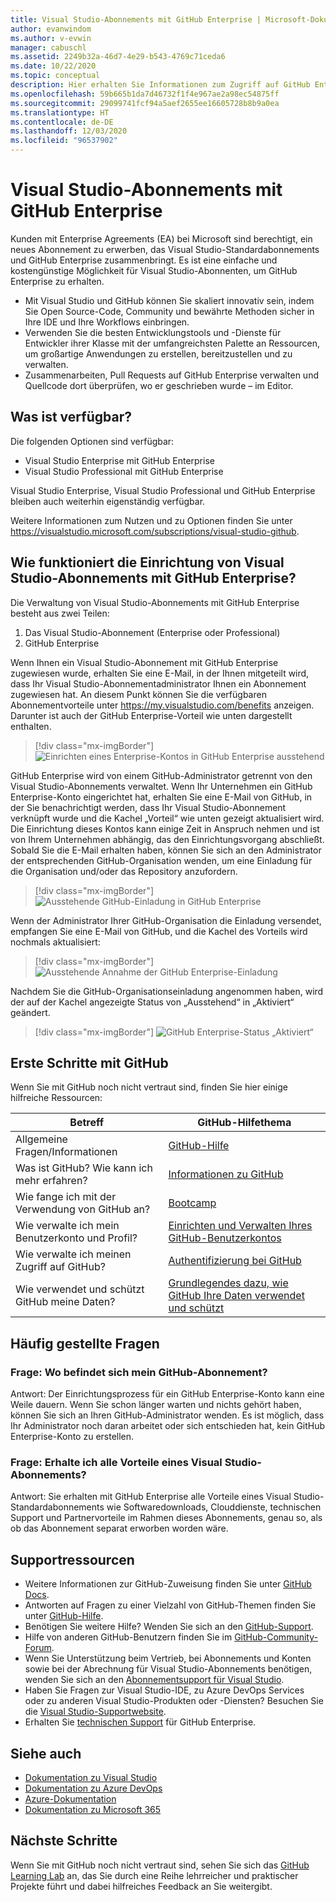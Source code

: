 ```yaml
---
title: Visual Studio-Abonnements mit GitHub Enterprise | Microsoft-Dokumentation
author: evanwindom
ms.author: v-evwin
manager: cabuschl
ms.assetid: 2249b32a-46d7-4e29-b543-4769c71ceda6
ms.date: 10/22/2020
ms.topic: conceptual
description: Hier erhalten Sie Informationen zum Zugriff auf GitHub Enterprise als Teil von Visual Studio-Abonnements.
ms.openlocfilehash: 59b665b1da7d46732f1f4e967ae2a98ec54875ff
ms.sourcegitcommit: 29099741fcf94a5aef2655ee16605728b8b9a0ea
ms.translationtype: HT
ms.contentlocale: de-DE
ms.lasthandoff: 12/03/2020
ms.locfileid: "96537902"
---
```

# <a name="visual-studio-subscriptions-with-github-enterprise"></a>Visual Studio-Abonnements mit GitHub Enterprise 

Kunden mit Enterprise Agreements (EA) bei Microsoft sind berechtigt, ein neues Abonnement zu erwerben, das Visual Studio-Standardabonnements und GitHub Enterprise zusammenbringt. Es ist eine einfache und kostengünstige Möglichkeit für Visual Studio-Abonnenten, um GitHub Enterprise zu erhalten. 

- Mit Visual Studio und GitHub können Sie skaliert innovativ sein, indem Sie Open Source-Code, Community und bewährte Methoden sicher in Ihre IDE und Ihre Workflows einbringen.
- Verwenden Sie die besten Entwicklungstools und -Dienste für Entwickler ihrer Klasse mit der umfangreichsten Palette an Ressourcen, um großartige Anwendungen zu erstellen, bereitzustellen und zu verwalten. 
- Zusammenarbeiten, Pull Requests auf GitHub Enterprise verwalten und Quellcode dort überprüfen, wo er geschrieben wurde – im Editor. 

## <a name="whats-available"></a>Was ist verfügbar? 

Die folgenden Optionen sind verfügbar:

- Visual Studio Enterprise mit GitHub Enterprise
- Visual Studio Professional mit GitHub Enterprise

Visual Studio Enterprise, Visual Studio Professional und GitHub Enterprise bleiben auch weiterhin eigenständig verfügbar. 

Weitere Informationen zum Nutzen und zu Optionen finden Sie unter <https://visualstudio.microsoft.com/subscriptions/visual-studio-github>. 

## <a name="what-is-the-visual-studio-subscription-with-github-enterprise-setup-process"></a>Wie funktioniert die Einrichtung von Visual Studio-Abonnements mit GitHub Enterprise?

Die Verwaltung von Visual Studio-Abonnements mit GitHub Enterprise besteht aus zwei Teilen:
1. Das Visual Studio-Abonnement (Enterprise oder Professional)
2. GitHub Enterprise 

Wenn Ihnen ein Visual Studio-Abonnement mit GitHub Enterprise zugewiesen wurde, erhalten Sie eine E-Mail, in der Ihnen mitgeteilt wird, dass Ihr Visual Studio-Abonnementadministrator Ihnen ein Abonnement zugewiesen hat.  An diesem Punkt können Sie die verfügbaren Abonnementvorteile unter <https://my.visualstudio.com/benefits> anzeigen.  Darunter ist auch der GitHub Enterprise-Vorteil wie unten dargestellt enthalten.

   > [!div class="mx-imgBorder"]
   > ![Einrichten eines Enterprise-Kontos in GitHub Enterprise ausstehend](_img/access-github/pending-account-setup.png "Ihre Organisation muss zuerst ein Enterprise-Konto einrichten.")  

GitHub Enterprise wird von einem GitHub-Administrator getrennt von den Visual Studio-Abonnements verwaltet.  Wenn Ihr Unternehmen ein GitHub Enterprise-Konto eingerichtet hat, erhalten Sie eine E-Mail von GitHub, in der Sie benachrichtigt werden, dass Ihr Visual Studio-Abonnement verknüpft wurde und die Kachel „Vorteil“ wie unten gezeigt aktualisiert wird.  Die Einrichtung dieses Kontos kann einige Zeit in Anspruch nehmen und ist von Ihrem Unternehmen abhängig, das den Einrichtungsvorgang abschließt. Sobald Sie die E-Mail erhalten haben, können Sie sich an den Administrator der entsprechenden GitHub-Organisation wenden, um eine Einladung für die Organisation und/oder das Repository anzufordern.  

   > [!div class="mx-imgBorder"]
   > ![Ausstehende GitHub-Einladung in GitHub Enterprise](_img/access-github/pending-invite.png "Wenden Sie sich an Ihren GitHub-Administrator, um eine Einladung für eine GitHub-Organisation anzufordern.")  

Wenn der Administrator Ihrer GitHub-Organisation die Einladung versendet, empfangen Sie eine E-Mail von GitHub, und die Kachel des Vorteils wird nochmals aktualisiert:

   > [!div class="mx-imgBorder"]
   > ![Ausstehende Annahme der GitHub Enterprise-Einladung](_img/access-github/pending-acceptance.png "Nehmen Sie die Einladung an, die Sie in der E-Mail von GitHub erhalten.")  

Nachdem Sie die GitHub-Organisationseinladung angenommen haben, wird der auf der Kachel angezeigte Status von „Ausstehend“ in „Aktiviert“ geändert.

   > [!div class="mx-imgBorder"]
   > ![GitHub Enterprise-Status „Aktiviert“](_img/access-github/activated.png "Nach Annahme der Einladung finden Sie auf der Kachel die Information, dass Ihr Abonnement aktiviert wurde.")  

## <a name="get-started-with-github"></a>Erste Schritte mit GitHub

Wenn Sie mit GitHub noch nicht vertraut sind, finden Sie hier einige hilfreiche Ressourcen:

| Betreff                                  | GitHub-Hilfethema                                     |
|------------------------------------------|-------------------------------------------------------|
| Allgemeine Fragen/Informationen          | [GitHub-Hilfe](https://help.github.com)             |
| Was ist GitHub?  Wie kann ich mehr erfahren?  | [Informationen zu GitHub](https://help.github.com/categories/about-github)                                       |
| Wie fange ich mit der Verwendung von GitHub an?     | [Bootcamp](https://help.github.com/categories/bootcamp)                                              |
| Wie verwalte ich mein Benutzerkonto und Profil?       | [Einrichten und Verwalten Ihres GitHub-Benutzerkontos](https://help.github.com/categories/setting-up-and-managing-your-github-user-account)    |
| Wie verwalte ich meinen Zugriff auf GitHub?   | [Authentifizierung bei GitHub](https://help.github.com/categories/authenticating-to-github)                           |
| Wie verwendet und schützt GitHub meine Daten? | [Grundlegendes dazu, wie GitHub Ihre Daten verwendet und schützt](https://help.github.com/categories/understanding-how-github-uses-and-protects-your-data)|

## <a name="frequently-asked-questions"></a>Häufig gestellte Fragen

### <a name="q--where-is-my-github-subscription"></a>Frage:  Wo befindet sich mein GitHub-Abonnement?
Antwort:  Der Einrichtungsprozess für ein GitHub Enterprise-Konto kann eine Weile dauern.  Wenn Sie schon länger warten und nichts gehört haben, können Sie sich an Ihren GitHub-Administrator wenden.  Es ist möglich, dass Ihr Administrator noch daran arbeitet oder sich entschieden hat, kein GitHub Enterprise-Konto zu erstellen. 

### <a name="q-do-i-get-the-full-visual-studio-subscription-benefits"></a>Frage: Erhalte ich alle Vorteile eines Visual Studio-Abonnements?
Antwort:  Sie erhalten mit GitHub Enterprise alle Vorteile eines Visual Studio-Standardabonnements wie Softwaredownloads, Clouddienste, technischen Support und Partnervorteile im Rahmen dieses Abonnements, genau so, als ob das Abonnement separat erworben worden wäre.

## <a name="support-resources"></a>Supportressourcen
- Weitere Informationen zur GitHub-Zuweisung finden Sie unter [GitHub Docs](https://docs.github.com/github/setting-up-and-managing-your-enterprise-account/managing-licenses-for-the-github-enterprise-and-visual-studio-bundle).
- Antworten auf Fragen zu einer Vielzahl von GitHub-Themen finden Sie unter [GitHub-Hilfe](https://help.github.com).
- Benötigen Sie weitere Hilfe?  Wenden Sie sich an den [GitHub-Support](https://support.github.com/).
- Hilfe von anderen GitHub-Benutzern finden Sie im [GitHub-Community-Forum](https://github.community/).
- Wenn Sie Unterstützung beim Vertrieb, bei Abonnements und Konten sowie bei der Abrechnung für Visual Studio-Abonnements benötigen, wenden Sie sich an den [Abonnementsupport für Visual Studio](https://visualstudio.microsoft.com/subscriptions/support/).
- Haben Sie Fragen zur Visual Studio-IDE, zu Azure DevOps Services oder zu anderen Visual Studio-Produkten oder -Diensten?  Besuchen Sie die [Visual Studio-Supportwebsite](https://visualstudio.microsoft.com/support/).
- Erhalten Sie [technischen Support](https://support.microsoft.com/en-us/supportforbusiness/productselection?sapId=b77fe80f-5417-80bd-4b2a-275cf0018c24) für GitHub Enterprise.   

## <a name="see-also"></a>Siehe auch
- [Dokumentation zu Visual Studio](https://docs.microsoft.com/visualstudio/)
- [Dokumentation zu Azure DevOps](https://docs.microsoft.com/azure/devops/)
- [Azure-Dokumentation](https://docs.microsoft.com/azure/)
- [Dokumentation zu Microsoft 365](https://docs.microsoft.com/microsoft-365/)

## <a name="next-steps"></a>Nächste Schritte
Wenn Sie mit GitHub noch nicht vertraut sind, sehen Sie sich das [GitHub Learning Lab](https://lab.github.com/) an, das Sie durch eine Reihe lehrreicher und praktischer Projekte führt und dabei hilfreiches Feedback an Sie weitergibt.
